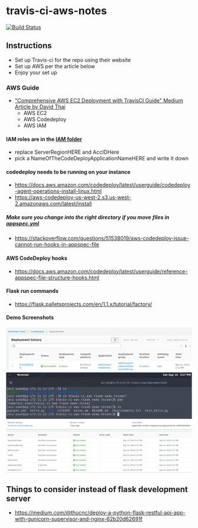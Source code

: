 # travis-ci-aws-notes

[![Build Status](https://img.shields.io/travis/com/iancleary/travis-ci-aws-notes/master.svg)](https://img.shields.io/travis/com/iancleary/travis-ci-aws-notes)

## Instructions

- Set up Travis-ci for the repo using their website
- Set up AWS per the article below
- Enjoy your set up

### AWS Guide

- ["Comprehensive AWS EC2 Deployment with TravisCI Guide" Medium Article by David Thai](https://medium.com/@itsdavidthai/comprehensive-aws-ec2-deployment-with-travisci-guide-7cafa9c754fc)
  - AWS EC2
  - AWS Codedeploy
  - AWS IAM

#### IAM roles are in the [IAM folder](IAM)

- replace ServerRegionHERE and AccIDHere
- pick a NameOfTheCodeDeployApplicationNameHERE and write it down

#### codedeploy needs to be running on your instance

- https://docs.aws.amazon.com/codedeploy/latest/userguide/codedeploy-agent-operations-install-linux.html
- https://aws-codedeploy-us-west-2.s3.us-west-2.amazonaws.com/latest/install

##### Make sure you change into the right directory if you move files in [appspec.yml](appspec.yml)
- https://stackoverflow.com/questions/51538019/aws-codedeploy-issue-cannot-run-hooks-in-appspec-file

#### AWS CodeDeploy hooks
- https://docs.aws.amazon.com/codedeploy/latest/userguide/reference-appspec-file-structure-hooks.html

#### Flask run commands
- https://flask.palletsprojects.com/en/1.1.x/tutorial/factory/

#### Demo Screenshots
![](img/2019-09-14_14-15-CodeDeploySuccess.png)
![](img/2019-09-14_14-17-EC2-instance-w-travis-deployment.png)
![](img/2019-09-14_15-38-pytest-CodeDeployDemoSuccess.png)

## Things to consider instead of flask development server
- https://medium.com/@thucnc/deploy-a-python-flask-restful-api-app-with-gunicorn-supervisor-and-nginx-62b20d62691f